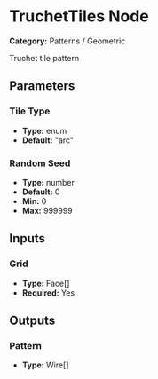 
# TruchetTiles Node

**Category:** Patterns / Geometric

Truchet tile pattern

## Parameters


### Tile Type
- **Type:** enum
- **Default:** "arc"





### Random Seed
- **Type:** number
- **Default:** 0
- **Min:** 0
- **Max:** 999999



## Inputs


### Grid
- **Type:** Face[]
- **Required:** Yes



## Outputs


### Pattern
- **Type:** Wire[]




